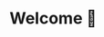 # Welcome 🚦

<div>
  <a href="https://github.com/Diasszx"
  <img height="180em" src="https://github-readme-stats.vercel.app/api?username=Diasszx&show_icons=true&theme=dracula&include_all_commits=true&count_private=true"/>

</div>



<!--
**Diasszx/Diasszx** is a ✨ _special_ ✨ repository because its `README.md` (this file) appears on your GitHub profile.

Here are some ideas to get you started:

- 🔭 I’m currently working on ...
- 🌱 I’m currently learning ...
- 👯 I’m looking to collaborate on ...
- 🤔 I’m looking for help with ...
- 💬 Ask me about ...
- 📫 How to reach me: ...
- 😄 Pronouns: ...
- ⚡ Fun fact: ...
-->
